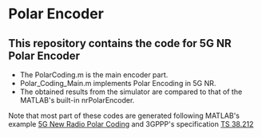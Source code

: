 # Polar Encoder

## This repository contains the code for 5G NR Polar Encoder


* The PolarCoding.m is the main encoder part.
* Polar_Coding_Main.m implements Polar Encoding in 5G NR. 
* The obtained results from the simulator are compared to that of the MATLAB's built-in nrPolarEncoder.


Note that most part of these codes are generated following MATLAB's example [5G New Radio Polar Coding](https://www.mathworks.com/help/5g/gs/polar-coding.html) and 3GPPP's specification [TS 38.212](https://portal.3gpp.org/desktopmodules/Specifications/SpecificationDetails.aspx?specificationId=3214)
